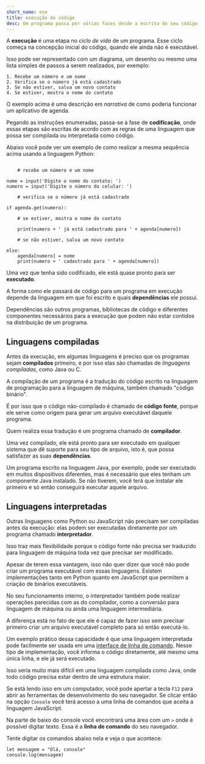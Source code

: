 ```yaml
---
short_name: exe
title: execução de código
desc: Um programa passa por várias fases desde a escrita do seu código fonte até que ele possa ser executado. 
---
```


A **execução** é uma etapa no *ciclo de vida* de um programa. Esse ciclo começa na concepção inicial do código, quando ele ainda não é executável.

Isso pode ser representado com um diagrama, um desenho ou mesmo uma lista simples de passos a serem realizados, por exemplo:

```
1. Recebe um número e um nome
2. Verifica se o número já está cadastrado
3. Se não estiver, salva um novo contato
4. Se estiver, mostra o nome do contato
```

O exemplo acima é uma descrição em *narrativa* de como poderia funcionar um aplicativo de agenda.

Pegando as instruções enumeradas, passa-se à fase de **codificação**, onde essas etapas são escritas de acordo com as regras de uma linguagem que possa ser compilada ou interpretada como código.

Abaixo você pode ver um exemplo de como realizar a mesma sequência acima usando a linguagem Python:

```

	# recebe um número e um nome

nome = input('Digite o nome do contato: ')
numero = input('Digite o número do celular: ')

	# verifica se o número já está cadastrado

if agenda.get(numero):

	# se estiver, mostra o nome do contato

    print(numero + ' já está cadastrado para ' + agenda[numero])

	# se não estiver, salva um novo contato

else:
    agenda[numero] = nome
    print(numero + ' cadastrado para ' + agenda[numero])

``` 

Uma vez que tenha sido codificado, ele está quase pronto para ser **executado**.

A forma como ele passará de código para um programa em execução depende da linguagem em que foi escrito e quais **dependências** ele possui.

Dependências são outros programas, bibliotecas de código e diferentes componentes necessários para a execução que podem não estar contidos na distribuição de um programa.

## Linguagens compiladas

Antes da execução, em algumas linguagens é preciso que os programas sejam **compilados** primeiro, e por isso elas são chamadas de *linguagens compiladas*, como Java ou C.

A compilação de um programa é a tradução do código escrito na linguagem de programação para a linguagem de máquina, também chamado "código binário".

É por isso que o código não-compilado é chamado de **código fonte**, porque ele serve como origem para gerar um arquivo executável daquele programa.

Quem realiza essa tradução é um programa chamado de **compilador**.

Uma vez compilado, ele está pronto para ser executado em qualquer sistema que dê suporte para seu tipo de arquivo, isto é, que possa satisfazer as suas **dependências**.

Um programa escrito na linguagem Java, por exemplo, pode ser executado em muitos dispositivos diferentes, mas é necessário que eles tenham um componente Java instalado. Se não tiverem, você terá que instalar ele primeiro e só então conseguirá executar aquele arquivo.

## Linguagens interpretadas

Outras linguagens como Python ou JavaScript não precisam ser compiladas antes da execução: elas podem ser executadas diretamente por um programa chamado **interpretador**.

Isso traz mais flexibilidade porque o código fonte não precisa ser traduzido para linguagem de máquina toda vez que precisar ser modificado.

Apesar de terem essa vantagem, isso não quer dizer que você não pode criar um programa executável com essas linguagens. Existem implementações tanto em Python quanto em JavaScript que permitem a criação de binários executáveis. 

No seu funcionamento interno, o interpretador também pode realizar operações parecidas com as do compilador, como a conversão para linguagem de máquina ou ainda uma linguagem intermediária.

A diferença está no fato de que ele é capaz de fazer isso sem precisar primeiro criar um arquivo executável completo para só então executá-lo.

Um exemplo prático dessa capacidade é que uma linguagem interpretada pode facilmente ser usada em uma [interface de linha de comando](/tags/ilc). Nesse tipo de implementação, você informa o código diretamente, até mesmo uma única linha, e ele já será executado.

Isso seria muito mais difícil em uma linguagem compilada como Java, onde todo código precisa estar dentro de uma estrutura maior.

Se está lendo isso em um computador, você pode apertar a tecla `F12` para abrir as ferramentas de desenvolvimento do seu navegador. Se clicar então na opção `Console` você terá acesso a uma linha de comandos que aceita a linguagem JavaScript. 

Na parte de baixo do console você encontrará uma área com um `>` onde é possível digitar texto. Essa é a **linha de comando** do seu navegador.

Tente digitar os comandos abaixo nela e veja o que acontece:

```
let mensagem = "Olá, console"
console.log(mensagem)
```

